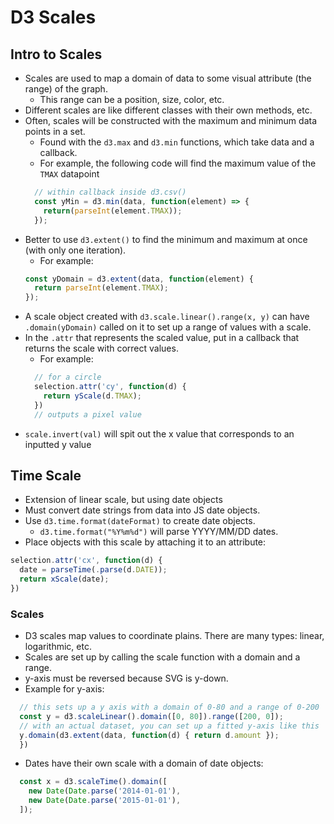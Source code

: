 # D3 Scales

## Intro to Scales
  - Scales are used to map a domain of data to some visual attribute (the range) of the graph.
    - This range can be a position, size, color, etc.
  - Different scales are like different classes with their own methods, etc.
  - Often, scales will be constructed with the maximum and minimum data points in a set.
    - Found with the `d3.max` and `d3.min` functions, which take data and a callback.
    - For example, the following code will find the maximum value of the `TMAX` datapoint
    ```javascript
      // within callback inside d3.csv()
      const yMin = d3.min(data, function(element) => {
        return(parseInt(element.TMAX));
      });
    ```
  - Better to use `d3.extent()` to find the minimum and maximum at once (with only one iteration).
    - For example:
    ```javascript
    const yDomain = d3.extent(data, function(element) {
      return parseInt(element.TMAX);
    });
    ```
  - A scale object created with `d3.scale.linear().range(x, y)` can have `.domain(yDomain)` called on it to set up a range of values with a scale.
  - In the `.attr` that represents the scaled value, put in a callback that returns the scale with correct values.
    - For example:
    ```javascript
      // for a circle
      selection.attr('cy', function(d) {
        return yScale(d.TMAX);
      })
      // outputs a pixel value
    ```
  - `scale.invert(val)` will spit out the x value that corresponds to an inputted y value

## Time Scale
  - Extension of linear scale, but using date objects
  - Must convert date strings from data into JS date objects.
  - Use `d3.time.format(dateFormat)` to create date objects.
    - `d3.time.format("%Y%m%d")` will parse YYYY/MM/DD dates.
  - Place objects with this scale by attaching it to an attribute:
  ```javascript
  selection.attr('cx', function(d) {
    date = parseTime(.parse(d.DATE));
    return xScale(date);
  })
  ```

### Scales
  - D3 scales map values to coordinate plains. There are many types: linear, logarithmic, etc.
  - Scales are set up by calling the scale function with a domain and a range.
  - y-axis must be reversed because SVG is y-down.
  - Example for y-axis:
  ``` javascript
    // this sets up a y axis with a domain of 0-80 and a range of 0-200
    const y = d3.scaleLinear().domain([0, 80]).range([200, 0]);
    // with an actual dataset, you can set up a fitted y-axis like this
    y.domain(d3.extent(data, function(d) { return d.amount });
    })
  ```
  - Dates have their own scale with a domain of date objects:
  ``` javascript
    const x = d3.scaleTime().domain([
      new Date(Date.parse('2014-01-01'),
      new Date(Date.parse('2015-01-01'),
    ]);
  ```

